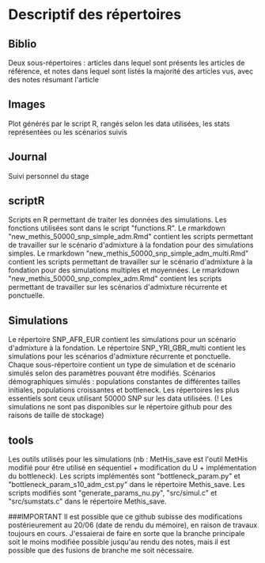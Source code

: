 # Descriptif des répertoires

## Biblio
Deux sous-répertoires : articles dans lequel sont présents les articles de référence, et notes dans lequel sont listés la majorité des articles vus, avec des notes résumant l'article

## Images
Plot générés par le script R, rangés selon les data utilisées, les stats représentées ou les scénarios suivis

## Journal
Suivi personnel du stage

## scriptR
Scripts en R permettant de traiter les données des simulations.
Les fonctions utilisées sont dans le script "functions.R".
Le rmarkdown "new_methis_50000_snp_simple_adm.Rmd" contient les scripts permettant de travailler sur le scénario d'admixture à la fondation pour des simulations simples.
Le rmarkdown "new_methis_50000_snp_simple_adm_multi.Rmd" contient les scripts permettant de travailler sur le scénario d'admixture à la fondation pour des simulations multiples et moyennées.
Le rmarkdown "new_methis_50000_snp_complex_adm.Rmd" contient les scripts permettant de travailler sur les scénarios d'admixture récurrente et ponctuelle.

## Simulations
Le répertoire SNP_AFR_EUR contient les simulations pour un scénario d'admixture à la fondation.
Le répertoire SNP_YRI_GBR_multi contient les simulations pour les scénarios d'admixture récurrente et ponctuelle.
Chaque sous-répertoire contient un type de simulation et de scénario simulés selon des paramètres pouvant être modifiés.
Scénarios démographiques simulés : populations constantes de différentes tailles initiales, populations croissantes et bottleneck.
Les répertoires les plus essentiels sont ceux utilisant 50000 SNP sur les data utilisées.
(! Les simulations ne sont pas disponibles sur le répertoire github pour des raisons de taille de stockage)

## tools
Les outils utilisés pour les simulations (nb : MetHis_save est l'outil MetHis modifié pour être utilisé en séquentiel + modification du U + implémentation du bottleneck).
Les scripts implémentés sont "bottleneck_param.py" et "bottleneck_param_s10_adm_cst.py" dans le répertoire Methis_save. Les scripts modifiés sont "generate_params_nu.py", "src/simul.c" et "src/sumstats.c" dans le répertoire Methis_save.

###IMPORTANT
Il est possible que ce github subisse des modifications postérieurement au 20/06 (date de rendu du mémoire), en raison de travaux toujours en cours. J'essaierai de faire en sorte que la branche principale soit le moins modifiée possible jusqu'au rendu des notes, mais il est possible que des fusions de branche me soit nécessaire.
